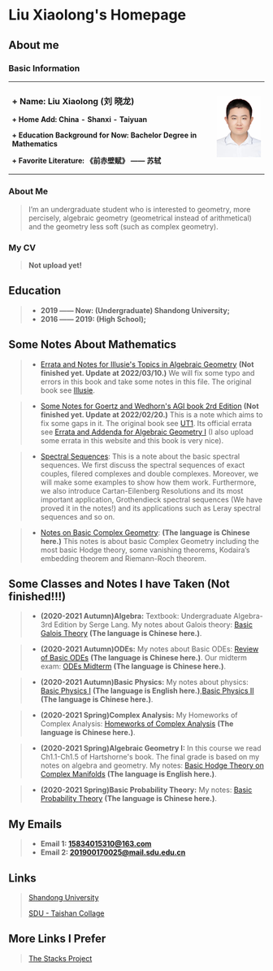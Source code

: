 # Liu Xiaolong's Homepage
## About me
### Basic Information

<table border="0">
  <tr>
    <td width="80%">
      <h3> + Name: Liu Xiaolong (刘 晓龙)</h3>
      <p><b> + Home Add: China - Shanxi - Taiyuan</b></p>
      <p><b> + Education Background for Now: Bachelor Degree in Mathematics</b></p>
      <p><b> + Favorite Literature: 《前赤壁赋》 —— 苏轼</b></p>
    </td>
    <td width="20%">
      <img src="/MyPhoto.jpg" width="100%"> 
    </td>
  </tr>
</table>

### About Me
> I’m an undergraduate student who is interested to geometry, more percisely, algebraic geometry (geometrical instead of arithmetical) and the geometry less soft (such as complex geometry).

### My CV
> **Not upload yet!**

## Education

> + **2019 —— Now: (Undergraduate) Shandong University;**
> + **2016 —— 2019: (High School);**

## Some Notes About Mathematics
> + [Errata and Notes for Illusie's Topics in Algebraic Geometry](/IllusieErrataNotes.pdf) **(Not finished yet. Update at 2022/03/10.)** We will fix some typo and errors in this book and take some notes in this file. The original book see [Illusie](http://staff.ustc.edu.cn/~yiouyang/Illusie.pdf).

> + [Some Notes for Goertz and Wedhorn's AGI book 2rd Edition](/AGnotes1.pdf) **(Not finished yet. Update at 2022/02/20.)** This is a note which aims to fix some gaps in it. The original book see [UT1](https://link.springer.com/content/pdf/10.1007%2F978-3-658-30733-2.pdf). Its official errata see [Errata and Addenda for Algebraic Geometry I](https://www.algebraic-geometry.de/errata/) (I also upload some errata in this website and this book is very nice).

> + [Spectral Sequences](/SpectralSequence.pdf): This is a note about the basic spectral sequences. We first discuss the spectral sequences of exact couples, filered complexes and double complexes. Moreover, we will make some examples to show how them work. Furthermore, we also introduce Cartan-Eilenberg Resolutions and its most important
application, Grothendieck spectral sequences (We have proved it in the notes!) and its applications such as Leray spectral sequences and so on.

> + [Notes on Basic Complex Geometry](/ComManiBasis.pdf): **(The language is Chinese here.)** This notes is about basic Complex Geometry including the most basic Hodge theory, some vanishing theorems, Kodaira’s embedding theorem and Riemann-Roch theorem.

## Some Classes and Notes I have Taken (Not finished!!!)
> + **(2020-2021 Autumn)Algebra:** Textbook: Undergraduate Algebra-3rd Edition by Serge Lang. My notes about Galois theory: [Basic Galois Theory](/Galois.pdf) **(The language is Chinese here.)**.

> + **(2020-2021 Autumn)ODEs:**  My notes about Basic ODEs: [Review of Basic ODEs](/ODE.pdf)  **(The language is Chinese here.)**. Our midterm exam: [ODEs Midterm](/ODEmid.pdf)  **(The language is Chinese here.)**.

> + **(2020-2021 Autumn)Basic Physics:**  My notes about physics: [Basic Physics I](/Physics1.pdf)  **(The language is English here.)**,[Basic Physics II](/Physics2.pdf)  **(The language is Chinese here.)**.

> + **(2020-2021 Spring)Complex Analysis:**  My Homeworks of Complex Analysis: [Homeworks of Complex Analysis](/complexanalHWAll.pdf)  **(The language is Chinese here.)**.

> + **(2020-2021 Spring)Algebraic Geometry I:**  In this course we read Ch1.1-Ch1.5 of Hartshorne's book. The final grade is based on my notes on algebra and geometry. My notes: [Basic Hodge Theory on Complex Manifolds](HODGE.pdf) **(The language is English here.)**.

> + **(2020-2021 Spring)Basic Probability Theory:**  My notes: [Basic Probability Theory](/Probability.pdf) **(The language is Chinese here.)**.

## My Emails
> + **Email 1: 15834015310@163.com**
> + **Email 2: 201900170025@mail.sdu.edu.cn**

## Links
> [Shandong University](https://www.sdu.edu.cn/)
> 
> [SDU - Taishan Collage](https://www.tsxt.sdu.edu.cn/)


## More Links I Prefer
> [The Stacks Project](https://stacks.math.columbia.edu/)
